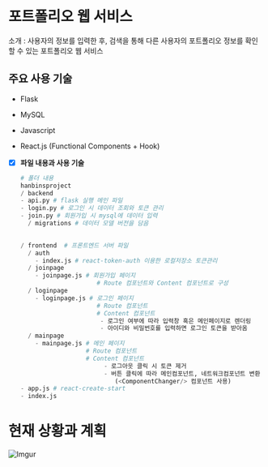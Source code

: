 # 포트폴리오 웹 서비스  

소개 : 사용자의 정보를 입력한 후, 검색을 통해 다른 사용자의 포트폴리오 정보를 확인할 수 있는 포트폴리오 웹 서비스  

## 주요 사용 기술 

- Flask

- MySQL

- Javascript

- React.js (Functional Components + Hook)

- [x] **파일 내용과 사용 기술**

  ```python
  # 폴더 내용  
  hanbinsproject  
  / backend
  - api.py # flask 실행 메인 파일
  - login.py # 로그인 시 데이터 조회와 토큰 관리
  - join.py # 회원가입 시 mysql에 데이터 입력
    / migrations # 데이터 모델 버전을 담음
  
      
  / frontend  # 프론트엔드 서버 파일
    / auth
      - index.js # react-token-auth 이용한 로컬저장소 토큰관리
    / joinpage
      - joinpage.js # 회원가입 페이지
                       # Route 컴포넌트와 Content 컴포넌트로 구성
    / loginpage
      - loginpage.js # 로그인 페이지
                       # Route 컴포넌트
                       # Content 컴포넌트
              			- 로그인 여부에 따라 입력창 혹은 메인페이지로 렌더링
                  		- 아이디와 비밀번호를 입력하면 로그인 토큰을 받아옴
    / mainpage
      - mainpage.js # 메인 페이지
      				# Route 컴포넌트
          			# Content 컴포넌트  
                         - 로그아웃 클릭 시 토큰 제거   
                         - 버튼 클릭에 따라 메인컴포넌트, 네트워크컴포넌트 변환
                            (<ComponentChanger/> 컴포넌트 사용)
  - app.js # react-create-start 
  - index.js
  ```
  





# 현재 상황과 계획

![Imgur](https://imgur.com/vvdPx0i.jpg)

